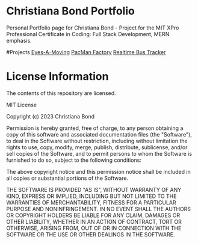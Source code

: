 # Christiana Bond Portfolio
Personal Portfolio page for Christiana Bond - Project for the MIT XPro Professional Certificate in Coding: Full Stack Development, MERN emphasis.

#Projects
<a href="https://christianabond.github.io/Eyes">Eyes-A-Moving</a>
<a href="https://christianabond.github.io/PacManFactory">PacMan Factory</a>
<a href="https://christianabond.github.io/RealtimeBusTracker">Realtime Bus Tracker</a>

# License Information
The contents of this repository are licensed.

MIT License

Copyright (c) 2023 Christiana Bond

Permission is hereby granted, free of charge, to any person obtaining a copy
of this software and associated documentation files (the "Software"), to deal
in the Software without restriction, including without limitation the rights
to use, copy, modify, merge, publish, distribute, sublicense, and/or sell
copies of the Software, and to permit persons to whom the Software is
furnished to do so, subject to the following conditions:

The above copyright notice and this permission notice shall be included in all
copies or substantial portions of the Software.

THE SOFTWARE IS PROVIDED "AS IS", WITHOUT WARRANTY OF ANY KIND, EXPRESS OR
IMPLIED, INCLUDING BUT NOT LIMITED TO THE WARRANTIES OF MERCHANTABILITY,
FITNESS FOR A PARTICULAR PURPOSE AND NONINFRINGEMENT. IN NO EVENT SHALL THE
AUTHORS OR COPYRIGHT HOLDERS BE LIABLE FOR ANY CLAIM, DAMAGES OR OTHER
LIABILITY, WHETHER IN AN ACTION OF CONTRACT, TORT OR OTHERWISE, ARISING FROM,
OUT OF OR IN CONNECTION WITH THE SOFTWARE OR THE USE OR OTHER DEALINGS IN THE
SOFTWARE.
